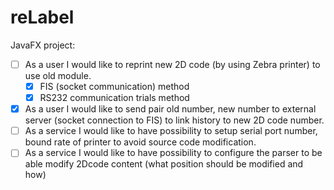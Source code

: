 # reLabel

JavaFX project:
- [ ] As a user I would like to reprint new 2D code  (by using Zebra printer) to use old module.
    - [x]  FIS (socket communication) method
    - [x]  RS232 communication trials method
- [x] As a user I would like to send pair old number, new number to external server (socket connection to FIS) to link history to new 2D code number.
- [ ] As a service I would like to have possibility to setup serial port number,  bound rate  of printer to avoid source code modification.
- [ ] As a service I would like to have possibility to configure the parser to be able modify 2Dcode content (what position should be modified and how)
